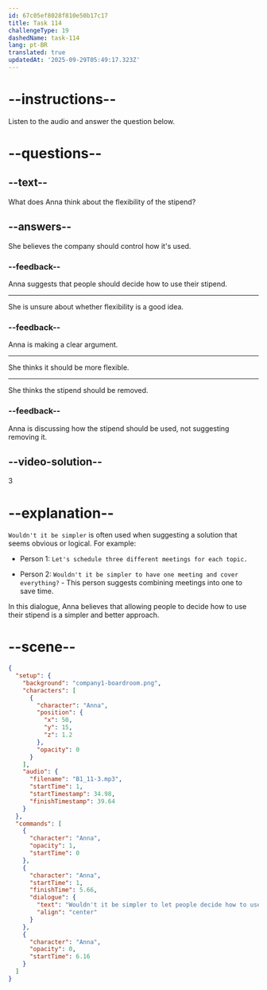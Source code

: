 ```yaml
---
id: 67c05ef8028f810e50b17c17
title: Task 114
challengeType: 19
dashedName: task-114
lang: pt-BR
translated: true
updatedAt: '2025-09-29T05:49:17.323Z'
---
```


<!-- (Audio) Anna: Wouldn't it be simpler to let people decide how to use their stipend based on their individual needs? -->

# --instructions--

Listen to the audio and answer the question below.

# --questions--

## --text--

What does Anna think about the flexibility of the stipend?

## --answers--

She believes the company should control how it's used.

### --feedback--

Anna suggests that people should decide how to use their stipend.

---

She is unsure about whether flexibility is a good idea.

### --feedback--

Anna is making a clear argument.

---

She thinks it should be more flexible.

---

She thinks the stipend should be removed.

### --feedback--

Anna is discussing how the stipend should be used, not suggesting removing it.

## --video-solution--

3

# --explanation--

`Wouldn't it be simpler` is often used when suggesting a solution that seems obvious or logical. For example:

- Person 1: `Let's schedule three different meetings for each topic.`

- Person 2: `Wouldn't it be simpler to have one meeting and cover everything?` - This person suggests combining meetings into one to save time.

In this dialogue, Anna believes that allowing people to decide how to use their stipend is a simpler and better approach.

# --scene--

```json
{
  "setup": {
    "background": "company1-boardroom.png",
    "characters": [
      {
        "character": "Anna",
        "position": {
          "x": 50,
          "y": 15,
          "z": 1.2
        },
        "opacity": 0
      }
    ],
    "audio": {
      "filename": "B1_11-3.mp3",
      "startTime": 1,
      "startTimestamp": 34.98,
      "finishTimestamp": 39.64
    }
  },
  "commands": [
    {
      "character": "Anna",
      "opacity": 1,
      "startTime": 0
    },
    {
      "character": "Anna",
      "startTime": 1,
      "finishTime": 5.66,
      "dialogue": {
        "text": "Wouldn't it be simpler to let people decide how to use their stipend based on their individual needs?",
        "align": "center"
      }
    },
    {
      "character": "Anna",
      "opacity": 0,
      "startTime": 6.16
    }
  ]
}
```

